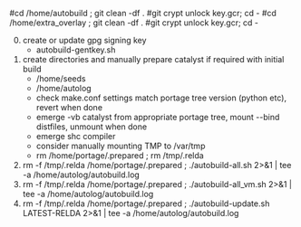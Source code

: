 #cd /home/autobuild ; git clean -df .
#git crypt unlock key.gcr; cd -
#cd /home/extra_overlay ; git clean -df .
#git crypt unlock key.gcr; cd -

0) create or update gpg signing key
	- autobuild-gentkey.sh
1) create directories and manually prepare catalyst if required with initial build
	- /home/seeds
	- /home/autolog
	- check make.conf settings match portage tree version (python etc), revert when done
	- emerge -vb catalyst from appropriate portage tree, mount --bind distfiles, unmount when done
	- emerge shc compiler
	- consider manually mounting TMP to /var/tmp
	- rm /home/portage/.prepared ; rm /tmp/.relda
2) rm -f /tmp/.relda /home/portage/.prepared ; ./autobuild-all.sh 2>&1 | tee -a /home/autolog/autobuild.log
3) rm -f /tmp/.relda /home/portage/.prepared ; ./autobuild-all_vm.sh 2>&1 | tee -a /home/autolog/autobuild.log
4) rm -f /tmp/.relda /home/portage/.prepared ; ./autobuild-update.sh LATEST-RELDA 2>&1 | tee -a /home/autolog/autobuild.log
